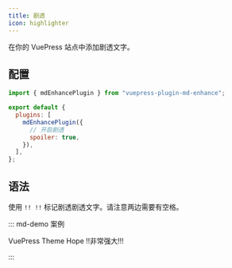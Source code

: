 ```yaml
---
title: 剧透
icon: highlighter
---
```


在你的 VuePress 站点中添加剧透文字。

<!-- more -->

## 配置

```js {7} title=".vuepress/config.js"
import { mdEnhancePlugin } from "vuepress-plugin-md-enhance";

export default {
  plugins: [
    mdEnhancePlugin({
      // 开启剧透
      spoiler: true,
    }),
  ],
};
```

## 语法

使用 `!! !!` 标记剧透剧透文字。请注意两边需要有空格。

::: md-demo 案例

VuePress Theme Hope !!非常强大!!!

:::
